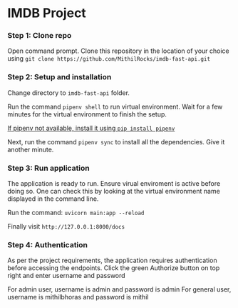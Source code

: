 # IMDB Project

### Step 1: Clone repo
Open command prompt. Clone this repository in the location of your choice using `git clone https://github.com/MithilRocks/imdb-fast-api.git`

### Step 2: Setup and installation 
Change directory to `imdb-fast-api` folder.

Run the command `pipenv shell` to run virtual environment. Wait for a few minutes for the virtual environment to finish the setup.

[If pipenv not available, install it using `pip install pipenv`](https://pypi.org/project/pipenv/)

Next, run the command `pipenv sync` to install all the dependencies. Give it another minute. 

### Step 3: Run application
The application is ready to run. Ensure virual enviroment is active before doing so. One can check this by looking at the virtual environment name displayed in the command line.

Run the command: `uvicorn main:app --reload`

Finally visit `http://127.0.0.1:8000/docs`

### Step 4: Authentication
As per the project requirements, the application requires authentication before accessing the endpoints. Click the green Authorize button on top right and enter username and password

For admin user, username is admin and password is admin
For general user, username is mithilbhoras and password is mithil
